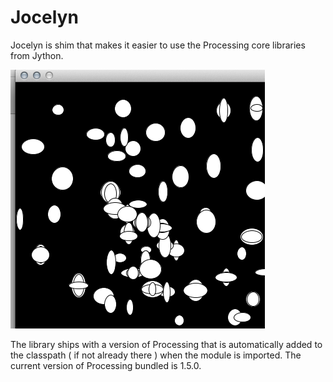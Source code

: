 # Jocelyn

Jocelyn is shim that makes it easier to use the Processing core
libraries from Jython.

![](https://github.com/d0c0nnor/jocelyn/raw/master/docs/images/lots_of_circles.png)

The library ships with a version of Processing that is automatically
added to the classpath ( if not already there ) when the module is
imported. The current version of Processing bundled is 1.5.0.
